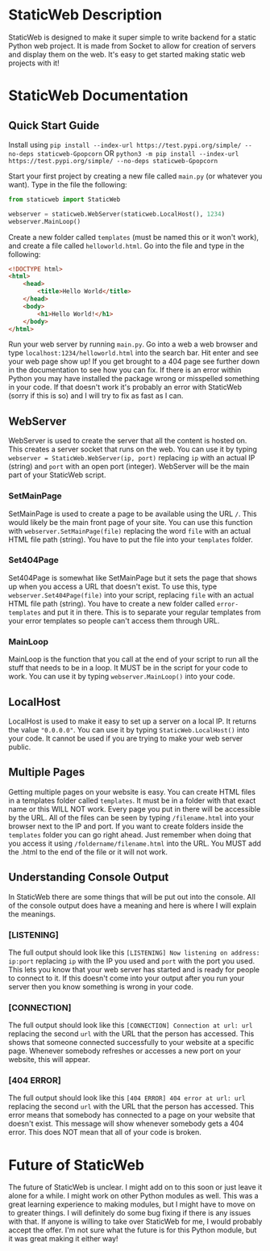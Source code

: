 # StaticWeb Description
StaticWeb is designed to make it super simple to write backend for a static Python web project. It is made from Socket to allow for creation of servers and display them on the web. It's easy to get started making static web projects with it!
# StaticWeb Documentation
## Quick Start Guide
Install using 
`pip install --index-url https://test.pypi.org/simple/ --no-deps staticweb-Gpopcorn`
OR
`python3 -m pip install --index-url https://test.pypi.org/simple/ --no-deps staticweb-Gpopcorn`

Start your first project by creating a new file called `main.py` (or whatever you want). 
Type in the file the following:
```python
from staticweb import StaticWeb

webserver = staticweb.WebServer(staticweb.LocalHost(), 1234)
webserver.MainLoop()
```
Create a new folder called `templates` (must be named this or it won't work), and create a file called `helloworld.html`. 
Go into the file and type in the following:
```html
<!DOCTYPE html>
<html>
	<head>
		<title>Hello World</title>
	</head>
	<body>
		<h1>Hello World!</h1>
	</body>
</html>
```
Run your web server by running `main.py`. Go into a web a web browser and type `localhost:1234/helloworld.html` into the search bar. Hit enter and see your web page show up! If you get brought to a 404 page see further down in the documentation to see how you can fix. If there is an error within Python you may have installed the package wrong or misspelled something in your code. If that doesn't work it's probably an error with StaticWeb (sorry if this is so) and I will try to fix as fast as I can.

## WebServer
WebServer is used to create the server that all the content is hosted on. This creates a server socket that runs on the web. You can use it by typing `webserver = StaticWeb.WebServer(ip, port)` replacing `ip` with an actual IP (string) and `port` with an open port (integer). WebServer will be the main part of your StaticWeb script.
### SetMainPage
SetMainPage is used to create a page to be available using the URL `/`.  This would likely be the main front page of your site. You can use this function with `webserver.SetMainPage(file)` replacing the word `file` with an actual HTML file path (string). You have to put the file into your `templates` folder.
### Set404Page
Set404Page is somewhat like SetMainPage but it sets the page that shows up when you access a URL that doesn't exist. To use this, type `webserver.Set404Page(file)` into your script, replacing `file` with an actual HTML file path (string). You have to create a new folder called `error-templates` and put it in there. This is to separate your regular templates from your error templates so people can't access them through URL.
### MainLoop
MainLoop is the function that you call at the end of your script to run all the stuff that needs to be in a loop. It MUST be in the script for your code to work. You can use it by typing `webserver.MainLoop()` into your code.
## LocalHost
LocalHost is used to make it easy to set up a server on a local IP. It returns the value `"0.0.0.0"`. You can use it by typing `StaticWeb.LocalHost()` into your code. It cannot be used if you are trying to make your web server public.

## Multiple Pages
Getting multiple pages on your website is easy. You can create HTML files in a templates folder called `templates`. It must be in a folder with that exact name or this WILL NOT work. Every page you put in there will be accessible by the URL. All of the files can be seen by typing `/filename.html` into your browser next to the IP and port. If you want to create folders inside the `templates` folder you can go right ahead. Just remember when doing that you access it using `/foldername/filename.html` into the URL. You MUST add the .html to the end of the file or it will not work.

## Understanding Console Output
In StaticWeb there are some things that will be put out into the console. All of the console output does have a meaning and here is where I will explain the meanings.
### [LISTENING]
The full output should look like this `[LISTENING] Now listening on address: ip:port` replacing `ip` with the IP you used and `port` with the port you used. This lets you know that your web server has started and is ready for people to connect to it. If this doesn't come into your output after you run your server then you know something is wrong in your code.
### [CONNECTION]
The full output should look like this `[CONNECTION] Connection at url: url` replacing the second `url` with the URL that the person has accessed. This shows that someone connected successfully to your website at a specific page. Whenever somebody refreshes or accesses a new port on your website, this will appear.
### [404 ERROR]
The full output should look like this `[404 ERROR] 404 error at url: url` replacing the second `url` with the URL that the person has accessed. This error means that somebody has connected to a page on your website that doesn't exist. This message will show whenever somebody gets a 404 error. This does NOT mean that all of your code is broken.

# Future of StaticWeb
The future of StaticWeb is unclear. I might add on to this soon or just leave it alone for a while. I might work on other Python modules as well. This was a great learning experience to making modules, but I might have to move on to greater things. I will definitely do some bug fixing if there is any issues with that. If anyone is willing to take over StaticWeb for me, I would probably accept the offer. I'm not sure what the future is for this Python module, but it was great making it either way!
